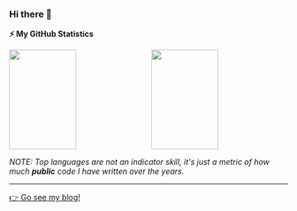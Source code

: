 ### Hi there 👋

<!--
**Ritusan/Ritusan** is a ✨ _special_ ✨ repository because its `README.md` (this file) appears on your GitHub profile.

Here are some ideas to get you started:

- 🔭 I’m currently working on ...
- 🌱 I’m currently learning ...
- 👯 I’m looking to collaborate on ...
- 🤔 I’m looking for help with ...
- 💬 Ask me about ...
- 📫 How to reach me: ...
- 😄 Pronouns: ...
- ⚡ Fun fact: ...
-->

<b>⚡ My GitHub Statistics</b>

<p style="display:flex;justify-content: space-between">
  <img height="180rem" width="49%" src="https://github-readme-stats.vercel.app/api?username=Ritusan&show_icons=true" />
  <img height="180rem" width="49%" src="https://github-readme-stats.vercel.app/api/top-langs/?layout=compact&username=Ritusan" />
  
  _NOTE: Top languages are not an indicator skill, it's just a metric of how much **public** code I have written over the years._
</p>

---

[:point_right: Go see my blog!](http://ritusan.top/)
